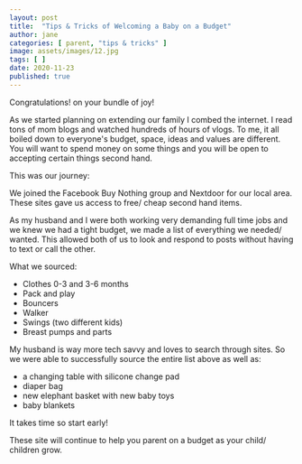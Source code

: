 ```yaml
---
layout: post
title:  "Tips & Tricks of Welcoming a Baby on a Budget"
author: jane
categories: [ parent, "tips & tricks" ]
image: assets/images/12.jpg
tags: [ ]
date: 2020-11-23
published: true
---
```


Congratulations! on your bundle of joy!

As we started planning on extending our family I combed the internet. I read tons of mom blogs and watched hundreds of hours of vlogs. To me, it all boiled down to everyone's budget, space, ideas and values are different. You will want to spend money on some things and you will be open to accepting certain things second hand.

This was our journey: 

We joined the Facebook Buy Nothing group and Nextdoor for our local area. These sites gave us access to free/ cheap second hand items.

As my husband and I were both working very demanding full time jobs and we knew we had a tight budget, we made a list of everything we needed/ wanted. This allowed both of us to look and respond to posts without having to text or call the other. 

What we sourced:
- Clothes 0-3 and 3-6 months 
- Pack and play 
- Bouncers 
- Walker 
- Swings (two different kids) 
- Breast pumps and parts

My husband is way more tech savvy and loves to search through sites. So we were able to successfully source the entire list above as well as: 
- a changing table with silicone change pad 
- diaper bag 
- new elephant basket with new baby toys 
- baby blankets 

It takes time so start early! 

These site will continue to help you parent on a budget as your child/ children grow. 